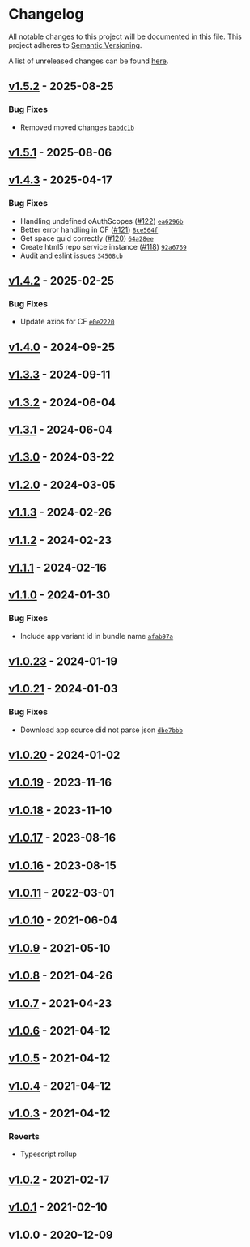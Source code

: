 # Changelog
All notable changes to this project will be documented in this file.
This project adheres to [Semantic Versioning](http://semver.org/spec/v2.0.0.html).

A list of unreleased changes can be found [here](https://github.com/SAP/ui5-task-adaptation/compare/v1.5.2...HEAD).

<a name="v1.5.2"></a>
## [v1.5.2] - 2025-08-25
### Bug Fixes
- Removed moved changes [`babdc1b`](https://github.com/SAP/ui5-task-adaptation/commit/babdc1bce8e407b2638e014cfaa4e6547bba10ac)


<a name="v1.5.1"></a>
## [v1.5.1] - 2025-08-06

<a name="v1.4.3"></a>
## [v1.4.3] - 2025-04-17
### Bug Fixes
- Handling undefined oAuthScopes ([#122](https://github.com/SAP/ui5-task-adaptation/issues/122)) [`ea6296b`](https://github.com/SAP/ui5-task-adaptation/commit/ea6296b143e7fcbf8ce3902499be2d4c2fea61a5)
- Better error handling in CF ([#121](https://github.com/SAP/ui5-task-adaptation/issues/121)) [`8ce564f`](https://github.com/SAP/ui5-task-adaptation/commit/8ce564fa847a512f4de341f14b1788bca3075da8)
- Get space guid correctly ([#120](https://github.com/SAP/ui5-task-adaptation/issues/120)) [`64a28ee`](https://github.com/SAP/ui5-task-adaptation/commit/64a28eefc19ecded18bd363c65a8417180200945)
- Create html5 repo service instance ([#118](https://github.com/SAP/ui5-task-adaptation/issues/118)) [`92a6769`](https://github.com/SAP/ui5-task-adaptation/commit/92a6769ea8704ad81bf7e65766c260bb710ab043)
- Audit and eslint issues [`34508cb`](https://github.com/SAP/ui5-task-adaptation/commit/34508cb013f951d68527d7a733a409ed343fe43c)


<a name="v1.4.2"></a>
## [v1.4.2] - 2025-02-25
### Bug Fixes
- Update axios for CF [`e0e2220`](https://github.com/SAP/ui5-task-adaptation/commit/e0e2220d3a7fe429a06e5ca842858de2c559416f)


<a name="v1.4.0"></a>
## [v1.4.0] - 2024-09-25

<a name="v1.3.3"></a>
## [v1.3.3] - 2024-09-11

<a name="v1.3.2"></a>
## [v1.3.2] - 2024-06-04

<a name="v1.3.1"></a>
## [v1.3.1] - 2024-06-04

<a name="v1.3.0"></a>
## [v1.3.0] - 2024-03-22

<a name="v1.2.0"></a>
## [v1.2.0] - 2024-03-05

<a name="v1.1.3"></a>
## [v1.1.3] - 2024-02-26

<a name="v1.1.2"></a>
## [v1.1.2] - 2024-02-23

<a name="v1.1.1"></a>
## [v1.1.1] - 2024-02-16

<a name="v1.1.0"></a>
## [v1.1.0] - 2024-01-30
### Bug Fixes
- Include app variant id in bundle name [`afab97a`](https://github.com/SAP/ui5-task-adaptation/commit/afab97a10867a58b6e96eb4310f288d29773cf66)


<a name="v1.0.23"></a>
## [v1.0.23] - 2024-01-19

<a name="v1.0.21"></a>
## [v1.0.21] - 2024-01-03
### Bug Fixes
- Download app source did not parse json [`dbe7bbb`](https://github.com/SAP/ui5-task-adaptation/commit/dbe7bbba4ac14a36431986658881e087d40e1541)


<a name="v1.0.20"></a>
## [v1.0.20] - 2024-01-02

<a name="v1.0.19"></a>
## [v1.0.19] - 2023-11-16

<a name="v1.0.18"></a>
## [v1.0.18] - 2023-11-10

<a name="v1.0.17"></a>
## [v1.0.17] - 2023-08-16

<a name="v1.0.16"></a>
## [v1.0.16] - 2023-08-15

<a name="v1.0.11"></a>
## [v1.0.11] - 2022-03-01

<a name="v1.0.10"></a>
## [v1.0.10] - 2021-06-04

<a name="v1.0.9"></a>
## [v1.0.9] - 2021-05-10

<a name="v1.0.8"></a>
## [v1.0.8] - 2021-04-26

<a name="v1.0.7"></a>
## [v1.0.7] - 2021-04-23

<a name="v1.0.6"></a>
## [v1.0.6] - 2021-04-12

<a name="v1.0.5"></a>
## [v1.0.5] - 2021-04-12

<a name="v1.0.4"></a>
## [v1.0.4] - 2021-04-12

<a name="v1.0.3"></a>
## [v1.0.3] - 2021-04-12
### Reverts
- Typescript rollup


<a name="v1.0.2"></a>
## [v1.0.2] - 2021-02-17

<a name="v1.0.1"></a>
## [v1.0.1] - 2021-02-10

<a name="v1.0.0"></a>
## v1.0.0 - 2020-12-09

[v1.5.2]: https://github.com/SAP/ui5-task-adaptation/compare/v1.5.1...v1.5.2
[v1.5.1]: https://github.com/SAP/ui5-task-adaptation/compare/v1.4.3...v1.5.1
[v1.4.3]: https://github.com/SAP/ui5-task-adaptation/compare/v1.4.2...v1.4.3
[v1.4.2]: https://github.com/SAP/ui5-task-adaptation/compare/v1.4.0...v1.4.2
[v1.4.0]: https://github.com/SAP/ui5-task-adaptation/compare/v1.3.3...v1.4.0
[v1.3.3]: https://github.com/SAP/ui5-task-adaptation/compare/v1.3.2...v1.3.3
[v1.3.2]: https://github.com/SAP/ui5-task-adaptation/compare/v1.3.1...v1.3.2
[v1.3.1]: https://github.com/SAP/ui5-task-adaptation/compare/v1.3.0...v1.3.1
[v1.3.0]: https://github.com/SAP/ui5-task-adaptation/compare/v1.2.0...v1.3.0
[v1.2.0]: https://github.com/SAP/ui5-task-adaptation/compare/v1.1.3...v1.2.0
[v1.1.3]: https://github.com/SAP/ui5-task-adaptation/compare/v1.1.2...v1.1.3
[v1.1.2]: https://github.com/SAP/ui5-task-adaptation/compare/v1.1.1...v1.1.2
[v1.1.1]: https://github.com/SAP/ui5-task-adaptation/compare/v1.1.0...v1.1.1
[v1.1.0]: https://github.com/SAP/ui5-task-adaptation/compare/v1.0.23...v1.1.0
[v1.0.23]: https://github.com/SAP/ui5-task-adaptation/compare/v1.0.21...v1.0.23
[v1.0.21]: https://github.com/SAP/ui5-task-adaptation/compare/v1.0.20...v1.0.21
[v1.0.20]: https://github.com/SAP/ui5-task-adaptation/compare/v1.0.19...v1.0.20
[v1.0.19]: https://github.com/SAP/ui5-task-adaptation/compare/v1.0.18...v1.0.19
[v1.0.18]: https://github.com/SAP/ui5-task-adaptation/compare/v1.0.17...v1.0.18
[v1.0.17]: https://github.com/SAP/ui5-task-adaptation/compare/v1.0.16...v1.0.17
[v1.0.16]: https://github.com/SAP/ui5-task-adaptation/compare/v1.0.11...v1.0.16
[v1.0.11]: https://github.com/SAP/ui5-task-adaptation/compare/v1.0.10...v1.0.11
[v1.0.10]: https://github.com/SAP/ui5-task-adaptation/compare/v1.0.9...v1.0.10
[v1.0.9]: https://github.com/SAP/ui5-task-adaptation/compare/v1.0.8...v1.0.9
[v1.0.8]: https://github.com/SAP/ui5-task-adaptation/compare/v1.0.7...v1.0.8
[v1.0.7]: https://github.com/SAP/ui5-task-adaptation/compare/v1.0.6...v1.0.7
[v1.0.6]: https://github.com/SAP/ui5-task-adaptation/compare/v1.0.5...v1.0.6
[v1.0.5]: https://github.com/SAP/ui5-task-adaptation/compare/v1.0.4...v1.0.5
[v1.0.4]: https://github.com/SAP/ui5-task-adaptation/compare/v1.0.3...v1.0.4
[v1.0.3]: https://github.com/SAP/ui5-task-adaptation/compare/v1.0.2...v1.0.3
[v1.0.2]: https://github.com/SAP/ui5-task-adaptation/compare/v1.0.1...v1.0.2
[v1.0.1]: https://github.com/SAP/ui5-task-adaptation/compare/v1.0.0...v1.0.1
